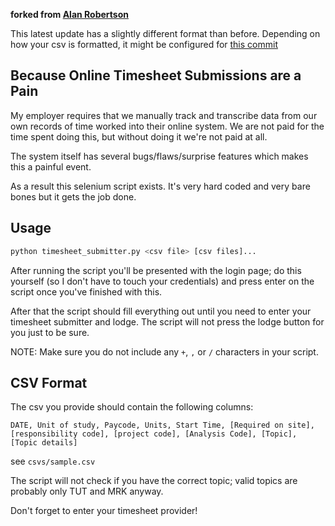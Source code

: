 **forked from [Alan Robertson](https://github.com/Alan-Robertson/usyd_timesheet_automation)**

This latest update has a slightly different format than before. Depending on how your csv is formatted, it might be configured for [this commit](https://github.com/abcMarcus/usyd_timesheet_automation/tree/e4077bd206cd97f77941990fabb43ec591c64ab6)

## Because Online Timesheet Submissions are a Pain ##

My employer requires that we manually track and transcribe data from our own records of time worked into their online system. We are not paid for the time spent doing this, but without doing it we're not paid at all.

The system itself has several bugs/flaws/surprise features which makes this a painful event.

As a result this selenium script exists. It's very hard coded and very bare bones but it gets the job done.

## Usage ##

```bash
python timesheet_submitter.py <csv file> [csv files]...
```

After running the script you'll be presented with the login page; do this yourself (so I don't have to touch your credentials) and press enter on the script once you've finished with this.

After that the script should fill everything out until you need to enter your timesheet submitter and lodge. The script will not press the lodge button for you just to be sure.

NOTE: Make sure you do not include any `+`, `,` or `/` characters in your script.


## CSV Format ##

The csv you provide should contain the following columns:

```
DATE, Unit of study, Paycode, Units, Start Time, [Required on site], [responsibility code], [project code], [Analysis Code], [Topic], [Topic details]
```

see `csvs/sample.csv`

The script will not check if you have the correct topic; valid topics are probably only TUT and MRK anyway.

Don't forget to enter your timesheet provider!
